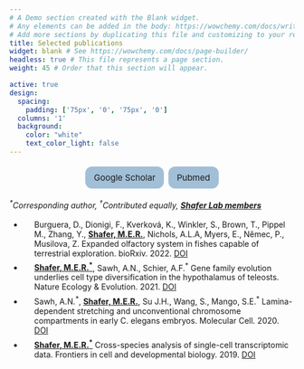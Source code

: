```yaml
---
# A Demo section created with the Blank widget.
# Any elements can be added in the body: https://wowchemy.com/docs/writing-markdown-latex/
# Add more sections by duplicating this file and customizing to your requirements.
title: Selected publications
widget: blank # See https://wowchemy.com/docs/page-builder/
headless: true # This file represents a page section.
weight: 45 # Order that this section will appear.

active: true
design:
  spacing:
    padding: ['75px', '0', '75px', '0']
  columns: '1'
  background:
    color: "white"
    text_color_light: false
---
```

<style>
      .button {
        background-color: #a2bfd8;
        border: none;
        padding: 10px 15px;
        text-align: center;
        text-decoration: none;
        display: inline-block;
        font-size: 15px;
        margin: 4px 2px;
        cursor: pointer;
        border-radius: 12px;
      }
      ul li  {
        padding: 3px 0px 3px 20px;
      }
    </style>
    
<p align = center>
<a color: inherit; href="https://scholar.google.com/citations?user=xX0mXFoAAAAJ&hl=en" class="button">Google Scholar</a>
<a color: inherit; href="https://pubmed.ncbi.nlm.nih.gov/?term=maxwell+shafer" class="button">Pubmed</a>
</p>

<em><sup>*</sup>Corresponding author, <sup>†</sup>Contributed equally, <u><b>Shafer Lab members</u></b></em>

<ul class="fa-ul">

  <li><i class="fa-li fa fa-file"></i>Burguera, D., Dionigi, F., Kverková, K., Winkler, S., Brown, T., Pippel M., Zhang, Y., <u><b>Shafer, M.E.R.</u></b>, Nichols, A.L.A, Myers, E., Němec, P., Musilova, Z. Expanded olfactory system in fishes capable of terrestrial exploration. bioRxiv. 2022. <a href="https://doi.org/10.1101/2022.12.05.518831" target="_blank" rel="noopener noreferrer">DOI</a></li>
  
  <li><i class="fa-li fa fa-file"></i><u><b>Shafer, M.E.R.<sup>*</sup></u></b>, Sawh, A.N., Schier, A.F.<sup>*</sup> Gene family evolution underlies cell type diversification in the hypothalamus of teleosts. Nature Ecology & Evolution. 2021. <a href="https://doi.org/10.1038/s41559-021-01580-3" target="_blank" rel="noopener noreferrer">DOI</a></li>
  
  <li><i class="fa-li fa fa-file"></i>Sawh, A.N.<sup>*</sup>, <u><b>Shafer, M.E.R.</u></b>, Su J.H., Wang, S., Mango, S.E.<sup>*</sup> Lamina-dependent stretching and unconventional chromosome compartments in early C. elegans embryos. Molecular Cell. 2020. <a href="https://doi.org/10.1016/j.molcel.2020.02.006" target="_blank" rel="noopener noreferrer">DOI</a></li>
  
<!--  <li><i class="fa-li fa fa-file"></i>Tremblay, S., Viala, S.<sup>†</sup>, Shafer, M.E.R.<sup>†</sup>, Graham-Paquin, A.L., Liu, C., Bouchard M.<sup>*</sup> Regulation of stem/progenitor cell maintenance by BMP5 in prostate homeostasis and cancer initiation. Elife. 2020. <a href="https://doi.org/10.7554/eLife.54542" target="_blank" rel="noopener noreferrer">DOI</a></li> -->
  
  <li><i class="fa-li fa fa-file"></i><u><b>Shafer, M.E.R.<sup>*</sup></u></b> Cross-species analysis of single-cell transcriptomic data. Frontiers in cell and developmental biology. 2019. <a href="https://doi.org/10.3389/fcell.2019.00175" target="_blank" rel="noopener noreferrer">DOI</a></li>
  
<!--  <li><i class="fa-li fa fa-file"></i><u><b>Shafer, M.E.R.</u></b>, Nguyen, A.N, Tremblay, M., Viala, S., Bertos, N., Park, M., Bouchard, M.<sup>*</sup> Lineage specification from prostate progenitor cells requires Gata3-dependent mitotic spindle orientation. Stem Cell Reports. 2017. <a href="https://doi.org/10.1016/j.stemcr.2017.02.004" target="_blank" rel="noopener noreferrer">DOI</a></li>
  
  <li><i class="fa-li fa fa-file"></i>Stewart, K., Tang, Y.C., <u><b>Shafer, M.E.R.</u></b>, Graham-Paquin, A.L., Bouchard, M.<sup>*</sup> Modulation of apoptotic response by LAR family phosphatase-cIAP1 signaling during urinary tract morphogenesis. PNAS. 2017. <a href="https://doi.org/10.1073/pnas.1707229114" target="_blank" rel="noopener noreferrer">DOI</a></li>
  
  <li><i class="fa-li fa fa-file"></i>Sharma, R., <u><b>Shafer, M.E.R.</u></b>, Bareke, E., Tremblay, M., Majewski, J., Bouchard, M.<sup>*</sup> Bmp signaling maintains a mesoderm progenitor cell state in the mouse tailbud. Development. 2017. <a href="https://doi.org/10.1242/dev.149955" target="_blank" rel="noopener noreferrer">DOI</a></li>
  
  <li><i class="fa-li fa fa-file"></i>Stewart, K.<sup>†</sup>, Gaitan, Y.<sup>†</sup>, <u><b>Shafer, M.E.R.</u></b>, Aoujit, L., Hu, D., Sharma, R., Tremblay, M., Ishii, H., Marcotte, M., Stanga, D., Tang, Y., Boualia, S., Nguyen, A., Lamarche-Vane, N., Takano, T., Vidal, S., Bouchard, M.<sup>*</sup> A point mutation in p190A RhoGAP affects ciliogenesis and leads to glomerulocystic kidney defects. PLoS Genetics. 2016. <a href="https://doi.org/10.1371/journal.pgen.1005785" target="_blank" rel="noopener noreferrer">DOI</a></li>
  
  <li><i class="fa-li fa fa-file"></i><u><b>Shafer, M.E.R.</u></b>, Barber, J.A., And Damjanovski, S.<sup>*</sup> Expression analysis of the peroxiredoxin gene family during early development in Xenopus laevis. Gene Expression Patterns. 2011. <a href="https://doi.org/10.1016/j.gep.2011.08.007" target="_blank" rel="noopener noreferrer">DOI</a></li> -->

</ul>

